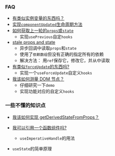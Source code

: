 ### FAQ
* [有类似实例变量的东西吗？](https://zh-hans.reactjs.org/docs/hooks-faq.html#is-there-something-like-instance-variables)
* [实现`componentUpdated`生命周期方法](https://zh-hans.reactjs.org/docs/hooks-faq.html#can-i-run-an-effect-only-on-updates)
* [如何获取上一轮的`props`或`state`](https://zh-hans.reactjs.org/docs/hooks-faq.html#how-to-get-the-previous-props-or-state)
  * 实现`usePrevious`自定`hooks`
* [stale props and state](https://zh-hans.reactjs.org/docs/hooks-faq.html#why-am-i-seeing-stale-props-or-state-inside-my-function)
  * 异步回调中读取`props`和`state`
  * 使用了`依赖数组`但没有正确的指定所有的依赖
  * 解决方法： 用`ref`保存它，修改它，并从中读取
* [有类似`forceUpdate`的东西吗?](https://zh-hans.reactjs.org/docs/hooks-faq.html#is-there-something-like-forceupdate)
  * 实现一个`useForceUpdate`自定义`hooks`
* [我该如何测量 DOM 节点？](https://zh-hans.reactjs.org/docs/hooks-faq.html#why-am-i-seeing-stale-props-or-state-inside-my-function)
  * 仔细研究一下`demo`
  * 实现功能对应的自定义`hooks`
### 一些不懂的知识点
* [我该如何实现 getDerivedStateFromProps？](https://zh-hans.reactjs.org/docs/hooks-faq.html#why-am-i-seeing-stale-props-or-state-inside-my-function)
* [我可以引用一个函数组件吗?](https://zh-hans.reactjs.org/docs/hooks-faq.html#why-am-i-seeing-stale-props-or-state-inside-my-function)
  * `useImperativeHandle`的用法


* `useState`的简单原理
